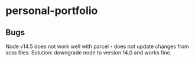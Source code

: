 # personal-portfolio

## Bugs

Node v14.5 does not work well with parcel - does not update changes from scss files. Solution: downgrade node to version 14.0 and works fine.
 
